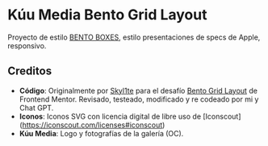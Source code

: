 # Kúu Media Bento Grid Layout

Proyecto de estilo [BENTO BOXES](https://medium.com/design-bootcamp/web-design-trend-bento-box-95814d99ac62), estilo presentaciones de specs de Apple, responsivo.

## Creditos

- **Código**: Originalmente por [Skyl1te](https://github.com/Skyl1te) para el desafío [Bento Grid Layout](https://www.frontendmentor.io) de Frontend Mentor. Revisado, testeado, modificado y re codeado por mi y Chat GPT.
- **Iconos**: Iconos SVG con licencia digital de libre uso de [Iconscout] (https://iconscout.com/licenses#iconscout)
- **Kúu Media**: Logo y fotografías de la galería (OC).